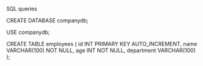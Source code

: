 SQL queries

CREATE DATABASE companydb;

USE companydb;

CREATE TABLE employees (
    id INT PRIMARY KEY AUTO_INCREMENT,
    name VARCHAR(100) NOT NULL,
    age INT NOT NULL,
    department VARCHAR(100)
);
